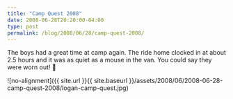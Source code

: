 ```yaml
---
title: "Camp Quest 2008"
date: 2008-06-28T20:20:00-04:00
type: post
permalink: /blog/2008/06/28/camp-quest-2008/
---
```

The boys had a great time at camp again. The ride home clocked in at about 2.5 hours and it was as quiet as a mouse in the van. You could say they were worn out! 🙂

![no-alignment]({{ site.url }}{{ site.baseurl }}/assets/2008/06/2008-06-28-camp-quest-2008/logan-camp-quest.jpg)
